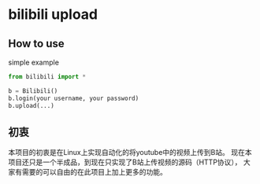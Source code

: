 # bilibili upload

## How to use
simple example
```python
from bilibili import *

b = Bilibili()
b.login(your username, your password)
b.upload(...)
```

## 初衷
本项目的初衷是在Linux上实现自动化的将youtube中的视频上传到B站。
现在本项目还只是一个半成品，到现在只实现了B站上传视频的源码（HTTP协议），
大家有需要的可以自由的在此项目上加上更多的功能。
